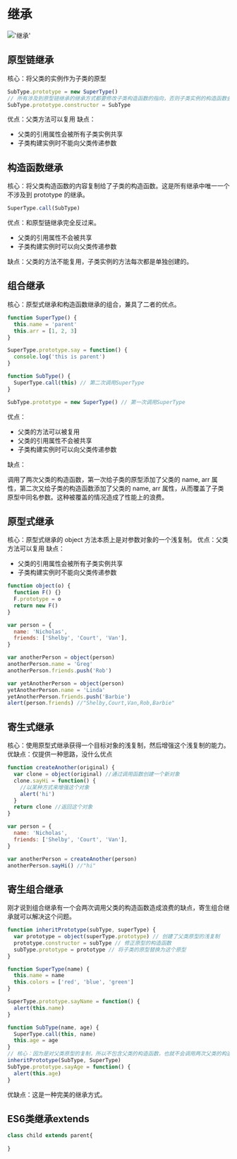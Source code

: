 # 继承

!['继承'](/img/继承.png)

## 原型链继承

核心：将父类的实例作为子类的原型

```js
SubType.prototype = new SuperType()
// 所有涉及到原型链继承的继承方式都要修改子类构造函数的指向，否则子类实例的构造函数会指向SuperType。
SubType.prototype.constructor = SubType
```

优点：父类方法可以复用
缺点：

- 父类的引用属性会被所有子类实例共享
- 子类构建实例时不能向父类传递参数

## 构造函数继承

核心：将父类构造函数的内容复制给了子类的构造函数。这是所有继承中唯一一个不涉及到 prototype 的继承。

```js
SuperType.call(SubType)
```

优点：和原型链继承完全反过来。

- 父类的引用属性不会被共享
- 子类构建实例时可以向父类传递参数

缺点：父类的方法不能复用，子类实例的方法每次都是单独创建的。

## 组合继承

核心：原型式继承和构造函数继承的组合，兼具了二者的优点。

```js
function SuperType() {
  this.name = 'parent'
  this.arr = [1, 2, 3]
}

SuperType.prototype.say = function() {
  console.log('this is parent')
}

function SubType() {
  SuperType.call(this) // 第二次调用SuperType
}

SubType.prototype = new SuperType() // 第一次调用SuperType
```

优点：

- 父类的方法可以被复用
- 父类的引用属性不会被共享
- 子类构建实例时可以向父类传递参数

缺点：

调用了两次父类的构造函数，第一次给子类的原型添加了父类的 name, arr 属性，第二次又给子类的构造函数添加了父类的 name, arr 属性，从而覆盖了子类原型中同名参数。这种被覆盖的情况造成了性能上的浪费。

## 原型式继承

核心：原型式继承的 object 方法本质上是对参数对象的一个浅复制。
优点：父类方法可以复用
缺点：

- 父类的引用属性会被所有子类实例共享
- 子类构建实例时不能向父类传递参数

```js
function object(o) {
  function F() {}
  F.prototype = o
  return new F()
}

var person = {
  name: 'Nicholas',
  friends: ['Shelby', 'Court', 'Van'],
}

var anotherPerson = object(person)
anotherPerson.name = 'Greg'
anotherPerson.friends.push('Rob')

var yetAnotherPerson = object(person)
yetAnotherPerson.name = 'Linda'
yetAnotherPerson.friends.push('Barbie')
alert(person.friends) //"Shelby,Court,Van,Rob,Barbie"
```

## 寄生式继承

核心：使用原型式继承获得一个目标对象的浅复制，然后增强这个浅复制的能力。
优缺点：仅提供一种思路，没什么优点

```js
function createAnother(original) {
  var clone = object(original) //通过调用函数创建一个新对象
  clone.sayHi = function() {
    //以某种方式来增强这个对象
    alert('hi')
  }
  return clone //返回这个对象
}

var person = {
  name: 'Nicholas',
  friends: ['Shelby', 'Court', 'Van'],
}

var anotherPerson = createAnother(person)
anotherPerson.sayHi() //"hi"
```

## 寄生组合继承

刚才说到组合继承有一个会两次调用父类的构造函数造成浪费的缺点，寄生组合继承就可以解决这个问题。

```js
function inheritPrototype(subType, superType) {
  var prototype = object(superType.prototype) // 创建了父类原型的浅复制
  prototype.constructor = subType // 修正原型的构造函数
  subType.prototype = prototype // 将子类的原型替换为这个原型
}

function SuperType(name) {
  this.name = name
  this.colors = ['red', 'blue', 'green']
}

SuperType.prototype.sayName = function() {
  alert(this.name)
}

function SubType(name, age) {
  SuperType.call(this, name)
  this.age = age
}
// 核心：因为是对父类原型的复制，所以不包含父类的构造函数，也就不会调用两次父类的构造函数造成浪费
inheritPrototype(SubType, SuperType)
SubType.prototype.sayAge = function() {
  alert(this.age)
}
```

优缺点：这是一种完美的继承方式。


## ES6类继承extends


```js
class child extends parent{
    
}
````